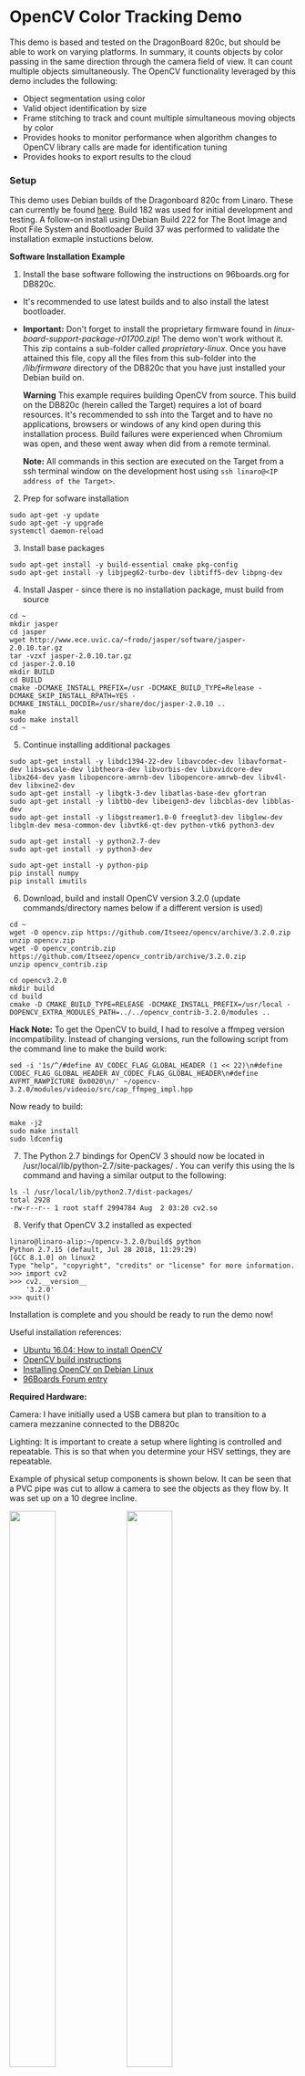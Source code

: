 # OpenCV Color Tracking Demo 
This demo is based and tested on the DragonBoard 820c, but should be able to work on varying platforms.  In summary, it counts  objects by color passing in the same direction through the camera field of view.  It can count multiple objects simultaneously.  The OpenCV functionality leveraged by this demo includes the following:
  * Object segmentation using color
  * Valid object identification by size  
  * Frame stitching to track and count multiple simultaneous moving objects by color
  * Provides hooks to monitor performance when algorithm changes to OpenCV library calls are made for identification tuning
  * Provides hooks to export results to the cloud

### Setup
This demo uses Debian builds of the Dragonboard 820c from Linaro. These can currently be found [here](http://snapshots.linaro.org/96boards/dragonboard820c/linaro/debian/ "820c Snapshots"). Build 182 was used for initial development and testing. 
A follow-on install using Debian Build 222 for The Boot Image and Root File System and Bootloader Build 37 was performed to validate the installation exmaple instuctions below.

**Software Installation Example**
1. Install the base software following the instructions on 96boards.org for DB820c.
* It's recommended to use latest builds and to also install the latest bootloader.
* **Important:** Don't forget to install the proprietary firmware found in *linux-board-support-package-r01700.zip*!  The demo won't work without it.  This zip contains a sub-folder called *proprietary-linux*.  Once you have attained this file, copy all the files from this sub-folder into the */lib/firmware* directory of the DB820c that you have just installed your Debian build on.

  **Warning** This example requires building OpenCV from source.  This build on the DB820c (herein called the Target) requires a lot of board resources.  It's recommended to ssh into the Target and to have no applications, browsers or windows of any kind open during this installation process.  Build failures were experienced when Chromium was open, and these went away when did from a remote terminal.

  **Note:** All commands in this section are executed on the Target from a ssh terminal window on the development host using `ssh linaro@<IP address of the Target>`.

2. Prep for sofware installation
  ```
  sudo apt-get -y update
  sudo apt-get -y upgrade
  systemctl daemon-reload
  ```
3. Install base packages
  ```
  sudo apt-get install -y build-essential cmake pkg-config
  sudo apt-get install -y libjpeg62-turbo-dev libtiff5-dev libpng-dev
  ```
4. Install Jasper - since there is no installation package, must build from source
  ```
  cd ~
  mkdir jasper
  cd jasper
  wget http://www.ece.uvic.ca/~frodo/jasper/software/jasper-2.0.10.tar.gz
  tar -vzxf jasper-2.0.10.tar.gz
  cd jasper-2.0.10
  mkdir BUILD
  cd BUILD
  cmake -DCMAKE_INSTALL_PREFIX=/usr -DCMAKE_BUILD_TYPE=Release -DCMAKE_SKIP_INSTALL_RPATH=YES -DCMAKE_INSTALL_DOCDIR=/usr/share/doc/jasper-2.0.10 ..
  make
  sudo make install
  cd ~
  ```
5. Continue installing additional packages
  ```
  sudo apt-get install -y libdc1394-22-dev libavcodec-dev libavformat-dev libswscale-dev libtheora-dev libvorbis-dev libxvidcore-dev libx264-dev yasm libopencore-amrnb-dev libopencore-amrwb-dev libv4l-dev libxine2-dev
  sudo apt-get install -y libgtk-3-dev libatlas-base-dev gfortran
  sudo apt-get install -y libtbb-dev libeigen3-dev libcblas-dev libblas-dev
  sudo apt-get install -y libgstreamer1.0-0 freeglut3-dev libglew-dev libglm-dev mesa-common-dev libvtk6-qt-dev python-vtk6 python3-dev
  
  sudo apt-get install -y python2.7-dev
  sudo apt-get install -y python3-dev
  
  sudo apt-get install -y python-pip
  pip install numpy
  pip install imutils
  ```
  
6. Download, build and install OpenCV version 3.2.0 (update commands/directory names below if a different version is used)
  ```
  cd ~
  wget -O opencv.zip https://github.com/Itseez/opencv/archive/3.2.0.zip
  unzip opencv.zip
  wget -O opencv_contrib.zip https://github.com/Itseez/opencv_contrib/archive/3.2.0.zip
  unzip opencv_contrib.zip
  
  cd opencv3.2.0
  mkdir build
  cd build
  cmake -D CMAKE_BUILD_TYPE=RELEASE -DCMAKE_INSTALL_PREFIX=/usr/local -DOPENCV_EXTRA_MODULES_PATH=../../opencv_contrib-3.2.0/modules ..
  ```
  **Hack Note:** To get the OpenCV to build, I had to resolve a ffmpeg version incompatibility.  Instead of changing versions, run the following script from the command line to make the build work:
  ```
  sed -i '1s/^/#define AV_CODEC_FLAG_GLOBAL_HEADER (1 << 22)\n#define CODEC_FLAG_GLOBAL_HEADER AV_CODEC_FLAG_GLOBAL_HEADER\n#define AVFMT_RAWPICTURE 0x0020\n/' ~/opencv-3.2.0/modules/videoio/src/cap_ffmpeg_impl.hpp
  ```
  Now ready to build:
  ```
  make -j2
  sudo make install
  sudo ldconfig
  ```
7. The Python 2.7 bindings for OpenCV 3 should now be located in /usr/local/lib/python-2.7/site-packages/ . You can verify this using the ls command and having a similar output to the following:
  ```
  ls -l /usr/local/lib/python2.7/dist-packages/
  total 2928
  -rw-r--r-- 1 root staff 2994784 Aug  2 03:20 cv2.so
  ```
8. Verify that OpenCV 3.2 installed as expected
  ```
  linaro@linaro-alip:~/opencv-3.2.0/build$ python
  Python 2.7.15 (default, Jul 28 2018, 11:29:29)
  [GCC 8.1.0] on linux2
  Type "help", "copyright", "credits" or "license" for more information.
  >>> import cv2
  >>> cv2.__version__
      '3.2.0'
  >>> quit()
  ```
  
Installation is complete and you should be ready to run the demo now!
  
Useful installation references:
 * [Ubuntu 16.04: How to install OpenCV](https://www.pyimagesearch.com/2016/10/24/ubuntu-16-04-how-to-install-opencv/)
 * [OpenCV build instructions](https://docs.opencv.org/master/d7/d9f/tutorial_linux_install.html)
 * [Installing OpenCV on Debian Linux](https://indranilsinharoy.com/2012/11/01/installing-opencv-on-linux/)
 * [96Boards Forum entry](https://discuss.96boards.org/t/opencv-3-2-install-dependencies-error/2139/2)
  
**Required Hardware:**

Camera:  I have initially used a USB camera but plan to transition to a camera mezzanine connected to the DB820c

Lighting: It is important to create a setup where lighting is controlled and repeatable.  This is so that when you determine your HSV settings, they are repeatable.  

Example of physical setup components is shown below.  It can be seen that a PVC pipe was cut to allow a camera to see the objects as they flow by.  It was set up on a 10 degree incline.

<img src=photos/DemoSetup.jpg width=40% height=50% />
<img src=photos/SetupSideView.gif width=40% height=50% />
<img src=photos/SetupTopViewV2.gif width=50% height=50%/>

A small light turned out to be important to control the lighting.  Initial prototype was just a shoebox spray painted white on the inside. A hole was cut in top for light and camera placement. 

# Demo usage flow
There are a few steps to perform in order to get the demo set up for your physical environmnet.  

## Determine HSV Settings
First, you must discover the HSV min and max values for your test environment.  This is sensative to lighting and the objects being identified by color. To do this, build out your environment with controlled lighting.  Then run colorIsolationApp.py from this repo on the DB820c.  
`$python colorisolationapp.py`

An example of this tool is shown below: 
![alt text](photos/colorisolationapp.png "HSV Tuning App")

The field of view should contain your targeted environment along with all of the colors you wish to isolate from each other.  With the sliders in the colorIsolationApp.py, move them until only the color of interest can be seen and all other colors are blocked (black).  Press "Show" and the HSV min and max values will be printed to the terminal window.  Save these values for the next step.

Once the above is done for all colors, edit the `track_mm.py` file and update the HSV values in the initialization section for each color to match the values from the above step.  Save the file and you should be ready to go.

## Run the Demo

Finally, run the track_mm.py file and watch the counters increment as the associated colors roll through the screen.
`python track_mm.py 2> /dev/null`

The default configuration will display all six color masks as well as the frame image.  These look like the following:
![alt text](photos/Frame.png "Frame image")
![alt text](photos/BlueMask.png "Blue Mask")

# Debugging and tuning
 * If the demo is not coming up, run the following so that you can see linux standard error output: `python track_mm.py`. The command format in the previous section to run the demo doesn't display standard error output.
 * If you start the app and it quietly closes, make sure your camera is connected
 * To see how long is required to process one frame, uncomment the following code in track_mm.py
 ```
        #Debug code to gauge loop timing
        if millis1 != 0: 
            millis2 = millis1
            millis1 = int(round(time.time() * 1000))
        else:
            millis1 = int(round(time.time() * 1000))
        millis = millis1-millis2
        print "MiliSeconds per processing frame: ", millis
 ```
## Customizing the tracking algorithm
There are surely many creative algorithms to track and count the objects as they move the field of view.  The primary routine that does this in the `def newObjectCheck(self):` method in the `MM.py` file.  Since the objects can move at variable speeds, stitching the objects across frames will have corner cases where it is challenging to determine if the object is new or a previously existing object that has moved. If you come up with one, please let me know!  I would love to see other creative ways to solve this while increasing accuracy.

## Customizing the OpenCV filters
In the initial implementation, I have primarily used the following code in `track_mm.py` to clean up the colored objects moving through the frame:
```
            # Set up the min and max HSV settings 
            mask=cv2.inRange(hsvframe, mmColor.getHSV_min(), mmColor.getHSV_max())  # Red Mask
            # Get rid of noise
            mask = cv2.erode(mask, kernel7, iterations=1)
            mask = cv2.dilate(mask, kernel7, iterations=3)
    
            # Only return the contours parameter and ignore hierarchy parm, hence [-2]    
            # CHAIN_APPROX_SIMPLE to return less contour points (faster/less memory)
            contours0 = cv2.findContours(mask,cv2.RETR_EXTERNAL,cv2.CHAIN_APPROX_SIMPLE)[-2]
```
Various kernel sizes and erode/dialate functions from OpenCV are encouraged to be experimented with, with the goal of decreasing the time taken to process each frame.  Current implementation is around 65-70mS per frame.  The faster each frame is processed, the tracking algorithm can then be tightened up for more accurate tracking.  I would also be interested in seeing and testing creative solutions that can decrease this loop time.  A faster and more expensive camera could a quick way to increase accuracy.  I started out with a simple off-the-shelf USB camera that's only 30 fps.  Another option is to redesign and create a multi-threading solution that captures frames in parallel to the frame processing.

# Other notes

Additional tuning is likely required tied to the test environment and how fast color objects are flowing through the field of view.  These include the following:


